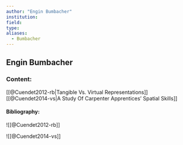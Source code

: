 ```yaml
---
author: "Engin Bumbacher"
institution:
field:
type:
aliases:
  - Bumbacher
---
```


## Engin Bumbacher

### Content:
[[@Cuendet2012-rb|Tangible Vs. Virtual Representations]]
[[@Cuendet2014-vs|A Study Of Carpenter Apprentices’ Spatial Skills]]

#### Bibliography:

![[@Cuendet2012-rb]]

![[@Cuendet2014-vs]]